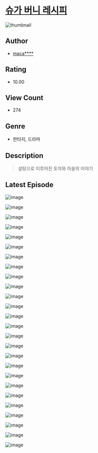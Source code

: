 # [슈가 버니 레시피](https://comic.naver.com/bestChallenge/list?titleId=810515)
![thumbnail](https://image-comic.pstatic.net/user_contents_data/challenge_comic/2023/05/23/upload_7075496075307661109_480x623.jpeg)

## Author
- [maca****](https://comic.naver.com/artistTitle?id=366941)

## Rating
- 10.00

## View Count
- 274

## Genre
- 판타지, 드라마

## Description
> 설탕으로 이루어진 토끼와 마을의 이야기


## Latest Episode
![image](https://image-comic.pstatic.net/user_contents_data/challenge_comic/2023/05/23/366941/upload_7089900797846369635.jpeg)

![image](https://image-comic.pstatic.net/user_contents_data/challenge_comic/2023/05/23/366941/upload_3558799401904517939.jpeg)

![image](https://image-comic.pstatic.net/user_contents_data/challenge_comic/2023/05/23/366941/upload_7003772757866591026.jpeg)

![image](https://image-comic.pstatic.net/user_contents_data/challenge_comic/2023/05/23/366941/upload_7018077395436910900.jpeg)

![image](https://image-comic.pstatic.net/user_contents_data/challenge_comic/2023/05/23/366941/upload_3760559771958206817.jpeg)

![image](https://image-comic.pstatic.net/user_contents_data/challenge_comic/2023/05/23/366941/upload_7233966714876604470.jpeg)

![image](https://image-comic.pstatic.net/user_contents_data/challenge_comic/2023/05/23/366941/upload_3688506598196785971.jpeg)

![image](https://image-comic.pstatic.net/user_contents_data/challenge_comic/2023/05/23/366941/upload_3990805414657941861.jpeg)

![image](https://image-comic.pstatic.net/user_contents_data/challenge_comic/2023/05/23/366941/upload_3919600835484530230.jpeg)

![image](https://image-comic.pstatic.net/user_contents_data/challenge_comic/2023/05/23/366941/upload_4062589251037193524.jpeg)

![image](https://image-comic.pstatic.net/user_contents_data/challenge_comic/2023/05/23/366941/upload_3618423744275691573.jpeg)

![image](https://image-comic.pstatic.net/user_contents_data/challenge_comic/2023/05/23/366941/upload_3486691256148715062.jpeg)

![image](https://image-comic.pstatic.net/user_contents_data/challenge_comic/2023/05/23/366941/upload_3559030302916950069.jpeg)

![image](https://image-comic.pstatic.net/user_contents_data/challenge_comic/2023/05/23/366941/upload_4121416202494358579.jpeg)

![image](https://image-comic.pstatic.net/user_contents_data/challenge_comic/2023/05/23/366941/upload_3472946221866575161.jpeg)

![image](https://image-comic.pstatic.net/user_contents_data/challenge_comic/2023/05/23/366941/upload_7365974956258517301.jpeg)

![image](https://image-comic.pstatic.net/user_contents_data/challenge_comic/2023/05/23/366941/upload_7075773374767849781.jpeg)

![image](https://image-comic.pstatic.net/user_contents_data/challenge_comic/2023/05/23/366941/upload_7233407046294909282.jpeg)

![image](https://image-comic.pstatic.net/user_contents_data/challenge_comic/2023/05/23/366941/upload_3761684598092937011.jpeg)

![image](https://image-comic.pstatic.net/user_contents_data/challenge_comic/2023/05/23/366941/upload_7233116778667467064.jpeg)

![image](https://image-comic.pstatic.net/user_contents_data/challenge_comic/2023/05/23/366941/upload_7076901460900131121.jpeg)

![image](https://image-comic.pstatic.net/user_contents_data/challenge_comic/2023/05/23/366941/upload_7149525110854595941.jpeg)

![image](https://image-comic.pstatic.net/user_contents_data/challenge_comic/2023/05/23/366941/upload_7365972775173120313.jpeg)

![image](https://image-comic.pstatic.net/user_contents_data/challenge_comic/2023/05/23/366941/upload_7003434078106379831.jpeg)

![image](https://image-comic.pstatic.net/user_contents_data/challenge_comic/2023/05/23/366941/upload_3978198220305348144.jpeg)

![image](https://image-comic.pstatic.net/user_contents_data/challenge_comic/2023/05/23/366941/upload_7018403942675788133.jpeg)
